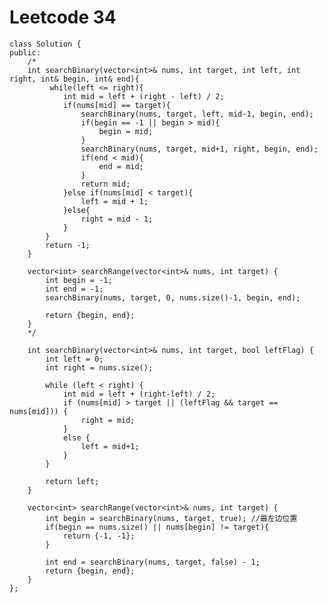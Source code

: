 # Leetcode 34
    class Solution {
    public:
        /*
        int searchBinary(vector<int>& nums, int target, int left, int right, int& begin, int& end){
             while(left <= right){
                int mid = left + (right - left) / 2;
                if(nums[mid] == target){
                    searchBinary(nums, target, left, mid-1, begin, end);
                    if(begin == -1 || begin > mid){
                        begin = mid;
                    }
                    searchBinary(nums, target, mid+1, right, begin, end);
                    if(end < mid){
                        end = mid;
                    }
                    return mid;
                }else if(nums[mid] < target){
                    left = mid + 1;
                }else{
                    right = mid - 1;
                }
            }       
            return -1;
        }

        vector<int> searchRange(vector<int>& nums, int target) {
            int begin = -1;
            int end = -1;
            searchBinary(nums, target, 0, nums.size()-1, begin, end);

            return {begin, end};
        }
        */

        int searchBinary(vector<int>& nums, int target, bool leftFlag) {
            int left = 0;
            int right = nums.size();

            while (left < right) {
                int mid = left + (right-left) / 2;
                if (nums[mid] > target || (leftFlag && target == nums[mid])) {
                    right = mid;
                }
                else {
                    left = mid+1;
                }
            }

            return left;
        }

        vector<int> searchRange(vector<int>& nums, int target) {
            int begin = searchBinary(nums, target, true); //最左边位置
            if(begin == nums.size() || nums[begin] != target){
                return {-1, -1};
            }

            int end = searchBinary(nums, target, false) - 1;
            return {begin, end};
        }
    };
